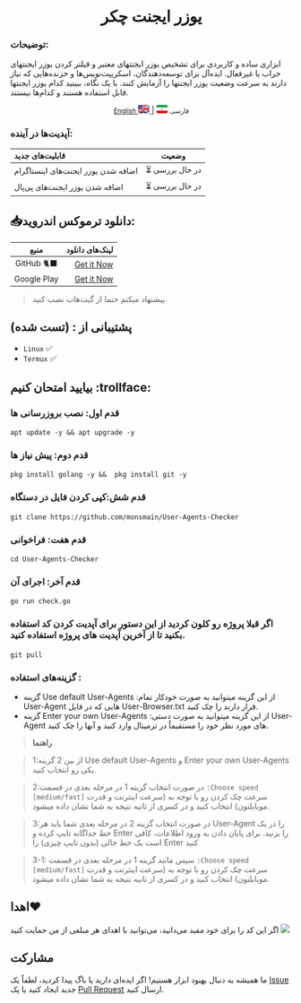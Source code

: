 <div align="center"> <h1>یوزر ایجنت چکر</h1>
</div>

### توضیحات:
ابزاری ساده و کاربردی برای تشخیص یوزر ایجنتهای معتبر و فیلتر کردن یوزر ایجنتهای خراب یا غیرفعال. ایده‌آل برای توسعه‌دهندگان، اسکریپت‌نویس‌ها و خزنده‌هایی که نیاز دارند به سرعت وضعیت یوزر ایجنتها را آزمایش کنند. با یک نگاه، ببینید کدام یوزر ایجنتها قابل استفاده هستند و کدام‌ها نیستند.
<div align="center">
    <p>
        <a href="README.md">
            <small>English</small> <img src='https://github.com/monsmain/ighack/blob/main/images/flag-en.png' alt='English' style='width: 20px;height: 15px;border-radius: 3px;' />  </a> | 
            <img src='https://github.com/monsmain/ighack/blob/main/images/Flag-iran.png' alt='فارسی' style='width: 20px;height: 15px;border-radius: 3px;' /> <small>فارسی</small>
    </p>
    </div>

### آپدیت‌ها در آینده:
| قابلیت‌های جدید | وضعیت |
|:---|:---:|
| اضافه شدن یوزر ایجنت‌های اینستاگرام | ⏳ در حال بررسی |
| اضافه شدن یوزر ایجنت‌های پی‌پال | ⏳ در حال بررسی |
## 📥دانلود ترموکس اندروید:

| منبع | لینک‌های دانلود |
|:--------:| -------------:|
| GitHub 🐈‍⬛|[Get it Now](https://github.com/termux/termux-app/releases)|
| Google Play|[Get it Now](https://play.google.com/store/apps/details?id=com.termux)|                    
> پیشنهاد میکنم حتما از گیت‌هاب نصب کنید.
## پشتیبانی از : (تست شده)
- `Linux` ✅
- `Termux` ✅
## بیایید امتحان کنیم :trollface:
### قدم اول: نصب بروزرسانی ها
```
apt update -y && apt upgrade -y
```
### قدم دوم: پیش نیاز ها
```
pkg install golang -y &&  pkg install git -y
```
### قدم شش:کپی کردن فایل در دستگاه
```
git clone https://github.com/monsmain/User-Agents-Checker
```
### قدم هفت: فراخوانی
```
cd User-Agents-Checker
```
### قدم آخر: اجرای آن
```
go run check.go
```
### اگر قبلا پروژه رو کلون کردید از این دستور برای آپدیت کردن کد استفاده بکنید تا از آخرین آپدیت های پروژه استفاده کنید.
```
git pull
```
### گزینه‌های استفاده :
- گزینه Use default User-Agents :از این گزینه میتوانید به صورت خودکار تمام User-Agent هایی که در فایل User-Browser.txt قرار دارند را چک کنید.
- گزینه Enter your own User-Agents :از این گزینه میتوانید به صورت دستی User-Agent های مورد نظر خود را مستقیماً در ترمینال وارد کنید و آنها را چک کنید.

>  **راهنما**                        

>1:از بین 2 گزینه Use default User-Agents و Enter your own User-Agents یکی رو انتخاب کنید.

>2:در صورت انتخاب گزینه 1 در مرحله بعدی در قسمت `:Choose speed [medium/fast]` سرعت چک کردن رو با توجه به (سرعت اینترنت و قدرت موبایلتون) انتخاب کنید و در کسری از ثانیه نتیجه به شما نشان داده میشود.

>3:در صورت انتخاب گزینه 2 در مرحله بعدی شما باید هر User-Agent را در یک خط جداگانه تایپ کرده و Enter را بزنید. برای پایان دادن به ورود اطلاعات، کافی است یک خط خالی (بدون تایپ چیزی) را Enter کنید

>3-1: سپس مانند گزینه 1 در مرحله بعدی در قسمت `:Choose speed [medium/fast]` سرعت چک کردن رو با توجه به (سرعت اینترنت و قدرت موبایلتون) انتخاب کنید و در کسری از ثانیه نتیجه به شما نشان داده میشود.

## اهدا❤️
اگر این کد را برای خود مفید می‌دانید، می‌توانید با اهدای هر مبلغی از من حمایت کنید
  <a href="https://monsmain.github.io/index.html#timeline03-1l"><img src="https://img.shields.io/badge/Donate-E5322D?style=for-the-badge&logo=ilovepdf&logoColor=white" /></a>
## مشارکت
ما همیشه به دنبال بهبود ابزار هستیم! اگر ایده‌ای دارید یا باگ پیدا کردید، لطفاً یک [Issue](https://github.com/monsmain/User-Agents-Checker/issues) جدید ایجاد کنید یا یک [Pull Request](https://github.com/monsmain/User-Agents-Checker/pulls) ارسال کنید.



    
